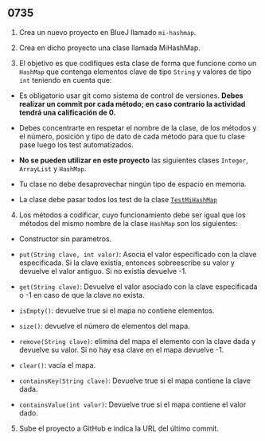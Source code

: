 ## 0735

1. Crea un nuevo proyecto en BlueJ llamado `mi-hashmap`.

2. Crea en dicho proyecto una clase llamada MiHashMap.

3. El objetivo es que codifiques esta clase de forma que funcione como un `HashMap` que contenga elementos clave de tipo `String` y valores de tipo `int` teniendo en cuenta que:

  - Es obligatorio usar git como sistema de control de versiones. __Debes realizar un commit por cada método; en caso contrario la actividad tendrá una calificación de 0.__
  
  - Debes concentrarte en respetar el nombre de la clase, de los métodos y el número, posición y tipo de dato de cada método para que tu clase pase luego los test automatizados. 
  
  - __No se pueden utilizar en este proyecto__ las siguientes clases `Integer`, `ArrayList` y `HashMap`.

  - Tu clase no debe desaprovechar ningún tipo de espacio en memoria.
  
  - La clase debe pasar todos los test de la clase [`TestMiHashMap`](https://gist.github.com/miguelbayon/5052fd89dcb53b46bdb8)

4. Los métodos a codificar, cuyo funcionamiento debe ser igual que los métodos del mismo nombre de la clase `HashMap` son los siguientes:

  - Constructor sin parametros. 
  
  - `put(String clave, int valor)`: Asocia el valor especificado con la clave especificada. Si la clave existía, entonces sobreescribe su valor y devuelve el valor antiguo. Si no existía devuelve -1.
  
  - `get(String clave)`: Devuelve el valor asociado con la clave especificada o -1 en caso de que la clave no exista.
  
  - `isEmpty()`: devuelve true si el mapa no contiene elementos.
  
  - `size()`: devuelve el número de elementos del mapa.
  
  - `remove(String clave)`: elimina del mapa el elemento con la clave dada y devuelve su valor. Si no hay esa clave en el mapa devuelve -1.
  
  - `clear()`: vacía el mapa.
  
  - `containsKey(String clave)`: Devuelve true si el mapa contiene la clave dada.
  
  - `containsValue(int valor)`: Devuelve true si el mapa contiene el valor dado.
  
5. Sube el proyecto a GitHub e indica la URL del último commit.

